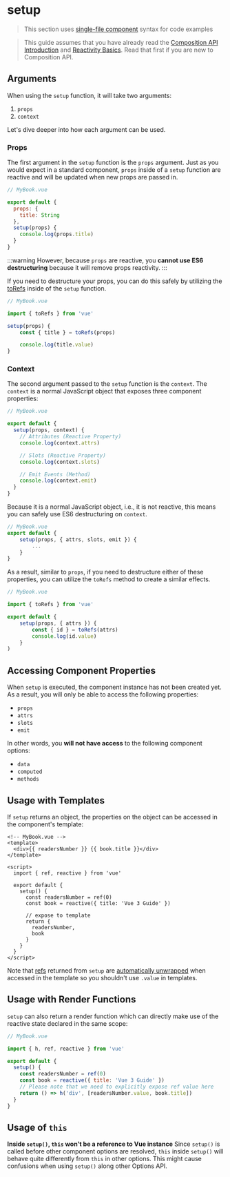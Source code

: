 # setup

> This section uses [single-file component](single-file-component.html) syntax for code examples

> This guide assumes that you have already read the [Composition API Introduction](composition-api-introduction.html) and [Reactivity Basics](TODO). Read that first if you are new to Composition API.

## Arguments

When using the `setup` function, it will take two arguments:

1. `props`
2. `context`

Let's dive deeper into how each argument can be used.

### Props

The first argument in the `setup` function is the `props` argument. Just as you would expect in a standard component, `props` inside of a `setup` function are reactive and will be updated when new props are passed in.

```js
// MyBook.vue

export default {
  props: {
    title: String
  },
  setup(props) {
    console.log(props.title)
  }
}
```

:::warning
However, because `props` are reactive, you **cannot use ES6 destructuring** because it will remove props reactivity.
:::

If you need to destructure your props, you can do this safely by utilizing the [toRefs](TODO) inside of the `setup` function.

```js
// MyBook.vue

import { toRefs } from 'vue'

setup(props) {
	const { title } = toRefs(props)

	console.log(title.value)
}
```

### Context

The second argument passed to the `setup` function is the `context`. The `context` is a normal JavaScript object that exposes three component properties:

```js
// MyBook.vue

export default {
  setup(props, context) {
    // Attributes (Reactive Property)
    console.log(context.attrs)

    // Slots (Reactive Property)
    console.log(context.slots)

    // Emit Events (Method)
    console.log(context.emit)
  }
}
```

Because it is a normal JavaScript object, i.e., it is not reactive, this means you can safely use ES6 destructuring on `context`.

```js
// MyBook.vue
export default {
	setup(props, { attrs, slots, emit }) {
		...
	}
}
```

As a result, similar to `props`, if you need to destructure either of these properties, you can utilize the `toRefs` method to create a similar effects.

```jsx
// MyBook.vue

import { toRefs } from 'vue'

export default {
	setup(props, { attrs }) {
		const { id } = toRefs(attrs)
		console.log(id.value)
	}
)
```

## Accessing Component Properties

When `setup` is executed, the component instance has not been created yet. As a result, you will only be able to access the following properties:

- `props`
- `attrs`
- `slots`
- `emit`

In other words, you **will not have access** to the following component options:

- `data`
- `computed`
- `methods`

## Usage with Templates

If `setup` returns an object, the properties on the object can be accessed in the component's template:

```vue-html
<!-- MyBook.vue -->
<template>
  <div>{{ readersNumber }} {{ book.title }}</div>
</template>

<script>
  import { ref, reactive } from 'vue'

  export default {
    setup() {
      const readersNumber = ref(0)
      const book = reactive({ title: 'Vue 3 Guide' })

      // expose to template
      return {
        readersNumber,
        book
      }
    }
  }
</script>
```

Note that [refs](../api/refs-api.html#ref) returned from `setup` are [automatically unwrapped](../api/refs-api.html#access-in-templates) when accessed in the template so you shouldn't use `.value` in templates.

## Usage with Render Functions

`setup` can also return a render function which can directly make use of the reactive state declared in the same scope:

```js
// MyBook.vue

import { h, ref, reactive } from 'vue'

export default {
  setup() {
    const readersNumber = ref(0)
    const book = reactive({ title: 'Vue 3 Guide' })
    // Please note that we need to explicitly expose ref value here
    return () => h('div', [readersNumber.value, book.title])
  }
}
```

## Usage of `this`

**Inside `setup()`, `this` won't be a reference to Vue instance** Since `setup()` is called before other component options are resolved, `this` inside `setup()` will behave quite differently from `this` in other options. This might cause confusions when using `setup()` along other Options API.
